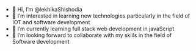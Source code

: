 - 👋 Hi, I’m @lekhikaShishodia
- 👀 I’m interested in learning new technologies particularly in the field of IOT and software development
- 🌱 I’m currently learning full stack web development in javaScript
- 💞️ I’m looking forward to collaborate with my skiils in the field of Software development


<!---
lekhikaShishodia/lekhikaShishodia is a ✨ special ✨ repository because its `README.md` (this file) appears on your GitHub profile.
You can click the Preview link to take a look at your changes.
--->
